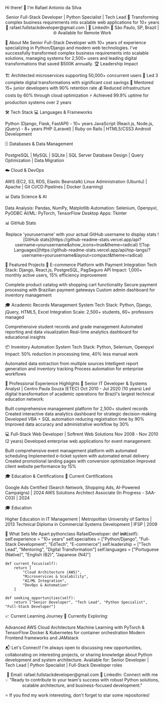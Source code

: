 Hi there! 👋 I'm Rafael Antonio da Silva
<div align="center">
Senior Full-Stack Developer | Python Specialist | Tech Lead
🚀 Transforming complex business requirements into scalable web applications for 10+ years
📧 rafael.fullstackdeveloper@gmail.com | 🔗 LinkedIn
📍 São Paulo, SP, Brazil | 🌐 Available for Remote Work
</div>

🎯 About Me
Senior Full-Stack Developer with 10+ years of experience specializing in Python/Django and modern web technologies. I've successfully transformed complex business requirements into scalable solutions, managing systems for 2,500+ users and leading digital transformations that saved $500K annually.
🏆 Leadership Impact

🏗️ Architected microservices supporting 50,000+ concurrent users
🚀 Led 3 complete digital transformations with significant cost savings
👥 Mentored 15+ junior developers with 90% retention rate
💰 Reduced infrastructure costs by 60% through cloud optimization
⚡ Achieved 99.9% uptime for production systems over 2 years


🛠️ Tech Stack
💻 Languages & Frameworks

Python (Django, Flask, FastAPI) - 10+ years
JavaScript (React.js, Node.js, jQuery) - 8+ years
PHP (Laravel) | Ruby on Rails | HTML5/CSS3
Android Development

🗄️ Databases & Data Management

PostgreSQL | MySQL | SQLite | SQL Server
Database Design | Query Optimization | Data Migration

☁️ Cloud & DevOps

AWS (EC2, S3, RDS, Elastic Beanstalk)
Linux Administration (Ubuntu) | Apache | Git
CI/CD Pipelines | Docker (Learning)

📊 Data Science & AI

Data Analysis: Pandas, NumPy, Matplotlib
Automation: Selenium, Openpyxl, PyODBC
AI/ML: PyTorch, TensorFlow
Desktop Apps: Tkinter


📊 GitHub Stats
<div align="center">
Replace 'yourusername' with your actual GitHub username to display stats
![GitHub stats](https://github-readme-stats.vercel.app/api?username=yourusername&show_icons=true&theme=radical)
![Top Languages](https://github-readme-stats.vercel.app/api/top-langs/?username=yourusername&layout=compact&theme=radical)
</div>

🚀 Featured Projects
🛒 E-commerce Platform with Payment Integration
Tech Stack: Django, React.js, PostgreSQL, PagSeguro API
Impact: 1,000+ monthly active users, 15% efficiency improvement

Complete product catalog with shopping cart functionality
Secure payment processing with Brazilian payment gateways
Custom admin dashboard for inventory management

🎓 Academic Records Management System
Tech Stack: Python, Django, jQuery, HTML5, Excel Integration
Scale: 2,500+ students, 60+ professors managed

Comprehensive student records and grade management
Automated reporting and data visualization
Real-time analytics dashboard for educational insights

📦 Inventory Automation System
Tech Stack: Python, Selenium, Openpyxl
Impact: 50% reduction in processing time, 40% less manual work

Automated data extraction from multiple sources
Intelligent report generation and inventory tracking
Process automation for enterprise workflows


💼 Professional Experience Highlights
🏫 Senior IT Developer & Systems Analyst | Centro Paula Souza (ETEC)
Oct 2010 - Jul 2020 (10 years)
Led digital transformation of academic operations for Brazil's largest technical education network:

Built comprehensive management platform for 2,500+ student records
Created interactive data analytics dashboard for strategic decision-making
Developed VBA + SQL automation reducing registration time by 90%
Improved data accuracy and administrative workflow by 30%

💻 Full-Stack Web Developer | Softrent Web Solutions
Nov 2008 - Nov 2010 (2 years)
Developed enterprise web applications for event management:

Built comprehensive event management platform with automated scheduling
Implemented e-ticket system with automated email delivery
Created promotional landing pages with conversion optimization
Improved client website performance by 15%


🎓 Education & Certifications
🎯 Current Certifications

Google Ads Certified (Search Network, Shopping Ads, AI-Powered Campaigns) | 2024
AWS Solutions Architect Associate (In Progress - SAA-C03) | 2024

🎓 Education

Higher Education in IT Management | Metropolitan University of Santos | 2013
Technical Diploma in Commercial Systems Development | IFSP | 2009


🌟 What Sets Me Apart
pythonclass RafaelDeveloper:
    def __init__(self):
        self.experience = "10+ years"
        self.specialties = ["Python/Django", "Full-Stack Development", "EdTech", "E-commerce"]
        self.leadership = ["Tech Lead", "Mentoring", "Digital Transformation"]
        self.languages = ["Portuguese (Native)", "English (B2)", "Japanese (N4)"]
        
    def current_focus(self):
        return [
            "Cloud Architecture (AWS)",
            "Microservices & Scalability",
            "AI/ML Integration",
            "DevOps & Automation"
        ]
        
    def seeking_opportunities(self):
        return ["Senior Developer", "Tech Lead", "Python Specialist", "Full-Stack Developer"]

📈 Current Learning Journey
🔄 Currently Exploring:

Advanced AWS Cloud Architecture
Machine Learning with PyTorch & TensorFlow
Docker & Kubernetes for container orchestration
Modern Frontend frameworks and JAMstack


📬 Let's Connect!
I'm always open to discussing new opportunities, collaborating on interesting projects, or sharing knowledge about Python development and system architecture.
Available for: Senior Developer | Tech Lead | Python Specialist | Full-Stack Developer roles
<div align="center">
📧 Email: rafael.fullstackdeveloper@gmail.com
🔗 LinkedIn: Connect with me
💡 "Ready to contribute to your team's success with robust Python solutions, scalable architecture, and business-focused development."
</div>

⭐ If you find my work interesting, don't forget to star some repositories!
